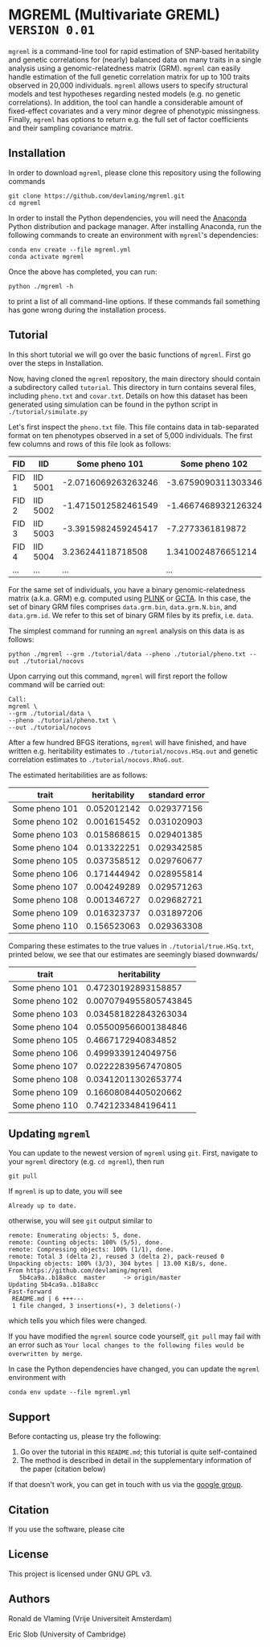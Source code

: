 
# MGREML (Multivariate GREML) `VERSION 0.01`

`mgreml` is a command-line tool for rapid estimation of SNP-based heritability and genetic correlations for (nearly) balanced data on many traits in a single analysis using a genomic-relatedness matrix (GRM). `mgreml` can easily handle estimation of the full genetic correlation matrix for up to 100 traits observed in 20,000 individuals. `mgreml` allows users to specify structural models and test hypotheses regarding nested models (e.g. no genetic correlations). In addition, the tool can handle a considerable amount of fixed-effect covariates and a very minor degree of phenotypic missingness. Finally, `mgreml` has options to return e.g. the full set of factor coefficients and their sampling covariance matrix.

## Installation

In order to download `mgreml`, please clone this repository using the following commands
```  
git clone https://github.com/devlaming/mgreml.git
cd mgreml
```

In order to install the Python dependencies, you will need the [Anaconda](https://www.anaconda.com/) Python distribution and package manager. After installing Anaconda, run the following commands to create an environment with `mgreml`'s dependencies:

```
conda env create --file mgreml.yml
conda activate mgreml
```

Once the above has completed, you can run:

```
python ./mgreml -h
```
to print a list of all command-line options. If these commands fail something has gone wrong during the installation process.

## Tutorial

In this short tutorial we will go over the basic functions of `mgreml`. First go over the steps in Installation.

Now, having cloned the `mgreml` repository, the main directory should contain a subdirectory called `tutorial`. This directory in turn contains several files, including `pheno.txt` and `covar.txt`. Details on how this dataset has been generated using simulation can be found in the python script in `./tutorial/simulate.py`

Let's first inspect the `pheno.txt` file. This file contains data in tab-separated format on ten phenotypes observed in a set of 5,000 individuals. The first few columns and rows of this file look as follows:

|FID | IID | Some pheno 101 | Some pheno 102 | Some pheno 103 | ... |
| --- | --- | --- | --- | --- | --- |
| FID 1 | IID 5001 | -2.0716069263263246 | -3.6759090311303346 | -2.745781585038478 | ... |
| FID 2 | IID 5002 | -1.4715012582461549 | -1.4667468932126324 | -1.4061486757142365 | ... | 
| FID 3 | IID 5003 | -3.3915982459245417 | -7.2773361819872 | -0.5107286051290811 | ... |
| FID 4 | IID 5004 | 3.236244118718508 | 1.3410024876651214 | 2.642661382564801 | ... |
| ... | ... | ... | ... | ... | ... |

For the same set of individuals, you have a binary genomic-relatedness matrix (a.k.a. GRM) e.g. computed using [PLINK](https://www.cog-genomics.org/plink/) or [GCTA](https://cnsgenomics.com/software/gcta/). In this case, the set of binary GRM files comprises `data.grm.bin`, `data.grm.N.bin`, and `data.grm.id`. We refer to this set of binary GRM files by its prefix, i.e. `data`.

The simplest command for running an `mgreml` analysis on this data is as follows:

```
python ./mgreml --grm ./tutorial/data --pheno ./tutorial/pheno.txt --out ./tutorial/nocovs
```

Upon carrying out this command, `mgreml` will first report the follow command will be carried out:

```
Call:
mgreml \
--grm ./tutorial/data \
--pheno ./tutorial/pheno.txt \
--out ./tutorial/nocovs
```

After a few hundred BFGS iterations, `mgreml` will have finished, and have written e.g. heritability estimates to `./tutorial/nocovs.HSq.out` and genetic correlation estimates to `./tutorial/nocovs.RhoG.out`.

The estimated heritabilities are as follows:

| trait | heritability | standard error |
| --- | --- | --- |
| Some pheno 101 | 0.052012142 | 0.029377156 |
| Some pheno 102 | 0.001615452 | 0.031020903 |
| Some pheno 103 | 0.015868615 | 0.029401385 |
| Some pheno 104 | 0.013322251 | 0.029342585 | 
| Some pheno 105 | 0.037358512 | 0.029760677 |
| Some pheno 106 | 0.171444942 | 0.028955814 |
| Some pheno 107 | 0.004249289 | 0.029571263 |
| Some pheno 108 | 0.001346727 | 0.029682721 |
| Some pheno 109 | 0.016323737 | 0.031897206 |
| Some pheno 110 | 0.156523063 | 0.029363308 | 

Comparing these estimates to the true values in `./tutorial/true.HSq.txt`, printed below, we see that our estimates are seemingly biased downwards/

| trait | heritability |
| --- | --- |
| Some pheno 101 | 0.47230192893158857 |
| Some pheno 102 | 0.0070794955805743845 |
| Some pheno 103 | 0.034581822843263034 |
| Some pheno 104 | 0.055009566001384846 |
| Some pheno 105 | 0.4667172940834852 |
| Some pheno 106 | 0.4999339124049756 |
| Some pheno 107 | 0.02222839567470805 |
| Some pheno 108 | 0.03412011302653774 |
| Some pheno 109 | 0.16608084405020662 |
| Some pheno 110 | 0.7421233484196411 |



## Updating `mgreml`

You can update to the newest version of `mgreml` using `git`. First, navigate to your `mgreml` directory (e.g. `cd mgreml`), then run
```
git pull
```
If `mgreml` is up to date, you will see 
```
Already up to date.
```
otherwise, you will see `git` output similar to 
```
remote: Enumerating objects: 5, done.
remote: Counting objects: 100% (5/5), done.
remote: Compressing objects: 100% (1/1), done.
remote: Total 3 (delta 2), reused 3 (delta 2), pack-reused 0
Unpacking objects: 100% (3/3), 304 bytes | 13.00 KiB/s, done.
From https://github.com/devlaming/mgreml
   5b4ca9a..b18a8cc  master     -> origin/master
Updating 5b4ca9a..b18a8cc
Fast-forward
 README.md | 6 +++---
 1 file changed, 3 insertions(+), 3 deletions(-)
 ```
which tells you which files were changed.

If you have modified the `mgreml` source code yourself, `git pull` may fail with an error such as `Your local changes to the following files would be overwritten by merge`. 

In case the Python dependencies have changed, you can update the `mgreml` environment with

```
conda env update --file mgreml.yml
```

## Support

Before contacting us, please try the following:

1. Go over the tutorial in this `README.md`; this tutorial is quite self-contained
2. The method is described in detail in the supplementary information of the paper (citation below)

If that doesn't work, you can get in touch with us via the [google group](...).

## Citation

If you use the software, please cite

[]()

## License

This project is licensed under GNU GPL v3.

## Authors

Ronald de Vlaming (Vrije Universiteit Amsterdam)

Eric Slob (University of Cambridge)


